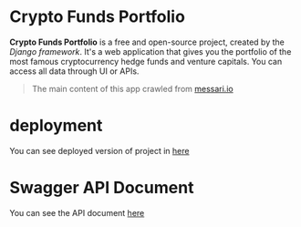 # Crypto Funds Portfolio
**Crypto Funds Portfolio** is a free and open-source project, created by the _Django framework_. It's a web application that gives you the portfolio of the most famous cryptocurrency hedge funds and venture capitals.
You can access all data through UI or APIs.

> The main content of this app crawled from [messari.io](https://messari.io/)

# deployment

You can see deployed version of project in [here](https://crypto-funds-portfolio.herokuapp.com/)

# Swagger API Document

You can see the API document [here](https://crypto-funds-portfolio.herokuapp.com/docs/)